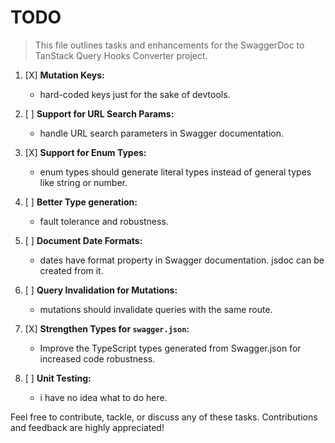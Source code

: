 # TODO

> This file outlines tasks and enhancements for the SwaggerDoc to TanStack Query Hooks Converter project.

1. [X] **Mutation Keys:**

   - hard-coded keys just for the sake of devtools.

1. [ ] **Support for URL Search Params:**

   - handle URL search parameters in Swagger documentation.

1. [X] **Support for Enum Types:**

   - enum types should generate literal types instead of general types like string or number.

1. [ ] **Better Type generation:**

   - fault tolerance and robustness.

1. [ ] **Document Date Formats:**

   - dates have format property in Swagger documentation. jsdoc can be created from it.

1. [ ] **Query Invalidation for Mutations:**

   - mutations should invalidate queries with the same route.

1. [X] **Strengthen Types for `swagger.json`:**

   - Improve the TypeScript types generated from Swagger.json for increased code robustness.

1. [ ] **Unit Testing:**

   - i have no idea what to do here.

Feel free to contribute, tackle, or discuss any of these tasks. Contributions and feedback are highly appreciated!
